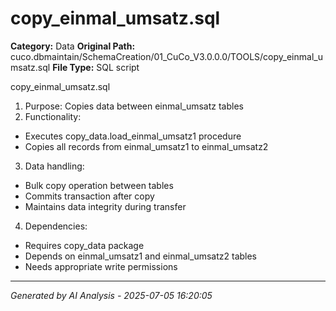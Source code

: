 # copy_einmal_umsatz.sql

**Category:** Data
**Original Path:** cuco.dbmaintain/SchemaCreation/01_CuCo_V3.0.0.0/TOOLS/copy_einmal_umsatz.sql
**File Type:** SQL script

copy_einmal_umsatz.sql
1. Purpose: Copies data between einmal_umsatz tables
2. Functionality:
- Executes copy_data.load_einmal_umsatz1 procedure
- Copies all records from einmal_umsatz1 to einmal_umsatz2

3. Data handling:
- Bulk copy operation between tables
- Commits transaction after copy
- Maintains data integrity during transfer

4. Dependencies:
- Requires copy_data package
- Depends on einmal_umsatz1 and einmal_umsatz2 tables
- Needs appropriate write permissions

---
*Generated by AI Analysis - 2025-07-05 16:20:05*
